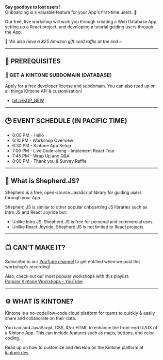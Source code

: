 **Say goodbye to lost users!**  
Onboarding is a valuable feature for your App's first-time users. 💪

Our free, live workshop will walk you through creating a Web Database App, setting up a React project, and developing a tutorial guiding users through the App.

🤫 _We also have a $25 Amazon gift card raffle at the end_ ~

---

## 📎 PREREQUISITES

### 📂 GET A KINTONE SUBDOMAIN (DATABASE)

Apply for a free developer license and subdomain. You can also read up on all things Kintone API & customization!
* [bit.ly/KDP_NEW](http://bit.ly/KDP_NEW)

---

## 🕒 EVENT SCHEDULE (IN PACIFIC TIME)

* 6:00 PM - Hello
* 6:10 PM - Workshop Overview
* 6:30 PM - Kintone App Setup
* 7:00 PM - Live Code-along - Implement React Tour
* 7:45 PM - Wrap Up and Q&A
* 8:00 PM - Thank you & Survey Raffle

---

## 🤔 What is Shepherd.JS?

Shepherd is a free, open-source JavaScript library for guiding users through your App.

Shepherd.JS is similar to other popular onboarding JS libraries such as Intro.JS and React Joyride but:
* Unlike Intro.JS, Shepherd.JS is free for personal and commercial uses.
* Unlike React Joyride, Shepherd.JS is not limited to React projects.

---

## 📺 CAN'T MAKE IT?

Subscribe to our [YouTube channel](https://www.youtube.com/c/KintoneDeveloperProgram) to get notified when we post this workshop's recording!

Also, check out our most popular workshops with this playlist:  
[Popular Kintone Workshops - YouTube](https://www.youtube.com/playlist?list=PL_Mf7E0DfF049YIoAz8jAFUx7i6b77O0G)

---

## ⚙️ WHAT IS KINTONE?

Kintone is a no-code/low-code cloud platform for teams to quickly & easily share and collaborate on their data.

You can add JavaScript, CSS, &/or HTML to enhance the front-end UI/UX of a Kintone App. This can include features such as maps, buttons, and color-coding.

Read up on how to customize and develop on the Kintone platform at [kintone.dev](https://kintone.dev/)
